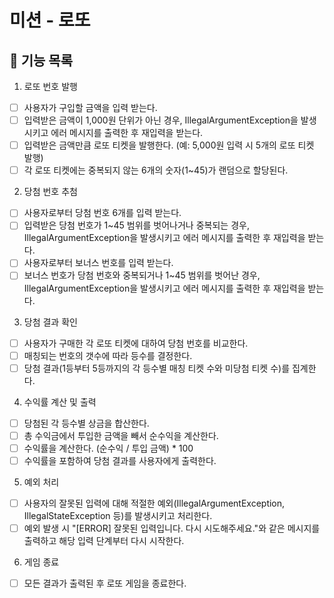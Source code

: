 # 미션 - 로또

## 🚀 기능 목록

1. 로또 번호 발행 
- [ ] 사용자가 구입할 금액을 입력 받는다. 
- [ ] 입력받은 금액이 1,000원 단위가 아닌 경우, IllegalArgumentException을 발생시키고 에러 메시지를 출력한 후 재입력을 받는다.
- [ ] 입력받은 금액만큼 로또 티켓을 발행한다. (예: 5,000원 입력 시 5개의 로또 티켓 발행)
- [ ] 각 로또 티켓에는 중복되지 않는 6개의 숫자(1~45)가 랜덤으로 할당된다.

2. 당첨 번호 추첨

- [ ] 사용자로부터 당첨 번호 6개를 입력 받는다.
- [ ] 입력받은 당첨 번호가 1~45 범위를 벗어나거나 중복되는 경우, IllegalArgumentException을 발생시키고 에러 메시지를 출력한 후 재입력을 받는다.
- [ ] 사용자로부터 보너스 번호를 입력 받는다.
- [ ] 보너스 번호가 당첨 번호와 중복되거나 1~45 범위를 벗어난 경우, IllegalArgumentException을 발생시키고 에러 메시지를 출력한 후 재입력을 받는다.

3. 당첨 결과 확인

- [ ] 사용자가 구매한 각 로또 티켓에 대하여 당첨 번호를 비교한다. 
- [ ] 매칭되는 번호의 갯수에 따라 등수를 결정한다.
- [ ] 당첨 결과(1등부터 5등까지의 각 등수별 매칭 티켓 수와 미당첨 티켓 수)를 집계한다.

4. 수익률 계산 및 출력

- [ ] 당첨된 각 등수별 상금을 합산한다.
- [ ] 총 수익금에서 투입한 금액을 빼서 순수익을 계산한다.
- [ ] 수익률을 계산한다. (순수익 / 투입 금액) * 100
- [ ] 수익률을 포함하여 당첨 결과를 사용자에게 출력한다.

5. 예외 처리

- [ ] 사용자의 잘못된 입력에 대해 적절한 예외(IllegalArgumentException, IllegalStateException 등)를 발생시키고 처리한다.
- [ ] 예외 발생 시 "[ERROR] 잘못된 입력입니다. 다시 시도해주세요."와 같은 메시지를 출력하고 해당 입력 단계부터 다시 시작한다.

6. 게임 종료

- [ ] 모든 결과가 출력된 후 로또 게임을 종료한다.





